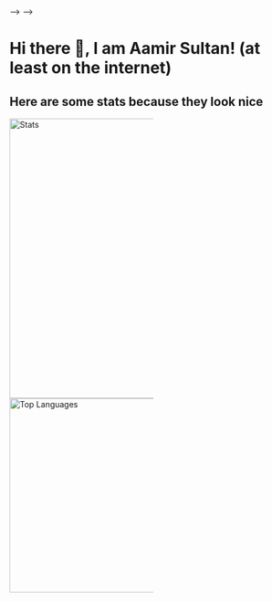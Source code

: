 <!-- ### Hi there 👋 -->
<!---->
<!-- <!-- -->
<!-- **aamir-sultan/aamir-sultan** is a ✨ _special_ ✨ repository because its `README.md` (this file) appears on your GitHub profile. -->
<!---->
<!-- Here are some ideas to get you started: -->
<!---->
<!-- - 🔭 I’m currently working on ... -->
<!-- - 🌱 I’m currently learning ... -->
<!-- - 👯 I’m looking to collaborate on ... -->
<!-- - 🤔 I’m looking for help with ... -->
<!-- - 💬 Ask me about ... -->
<!-- - 📫 How to reach me: ... -->
<!-- - 😄 Pronouns: ... -->
<!-- - ⚡ Fun fact: ... -->
<!-- --> -->
<!-- # 💫About Me : -->
<!-- - 🔭 I'm currently working UVM based verification projects. -->
<!-- - 🤔 I'm trying find collaboration on the open source flow for surelog and UHDM -->
<!---->
<!-- ## 🌐Socials -->
<!-- [![YouTube](https://img.shields.io/badge/YouTube-%23FF0000.svg?logo=YouTube&logoColor=white)](https://youtube.com/c/Aamir Sultan )  -->
<!---->
<!-- # 💻Tech Stack -->
<!-- ![C](https://img.shields.io/badge/c-%2300599C.svg?style=for-the-badge&logo=c&logoColor=white) ![C++](https://img.shields.io/badge/c++-%2300599C.svg?style=for-the-badge&logo=c%2B%2B&logoColor=white) ![LaTeX](https://img.shields.io/badge/latex-%23008080.svg?style=for-the-badge&logo=latex&logoColor=white) ![Markdown](https://img.shields.io/badge/markdown-%23000000.svg?style=for-the-badge&logo=markdown&logoColor=white) ![Python](https://img.shields.io/badge/python-3670A0?style=for-the-badge&logo=python&logoColor=ffdd54) ![Rust](https://img.shields.io/badge/rust-%23000000.svg?style=for-the-badge&logo=rust&logoColor=white) ![Scala](https://img.shields.io/badge/scala-%23DC322F.svg?style=for-the-badge&logo=scala&logoColor=white) ![Adobe Illustrator](https://img.shields.io/badge/adobeillustrator-%23FF9A00.svg?style=for-the-badge&logo=adobeillustrator&logoColor=white) ![Adobe Photoshop](https://img.shields.io/badge/adobephotoshop-%2331A8FF.svg?style=for-the-badge&logo=adobephotoshop&logoColor=white) ![Gimp Gnu Image Manipulation Program](https://img.shields.io/badge/Gimp-657D8B?style=for-the-badge&logo=gimp&logoColor=FFFFFF) ![Inkscape](https://img.shields.io/badge/Inkscape-e0e0e0?style=for-the-badge&logo=inkscape&logoColor=080A13) ![Docker](https://img.shields.io/badge/docker-%230db7ed.svg?style=for-the-badge&logo=docker&logoColor=white) ![Jira](https://img.shields.io/badge/jira-%230A0FFF.svg?style=for-the-badge&logo=jira&logoColor=white) -->
<!-- # 📊GitHub Stats : -->
<!-- ![](https://github-readme-stats.vercel.app/api?username=aamir-sultan&theme=gruvbox&hide_border=false&include_all_commits=false&count_private=false)<br/> -->
<!-- ![](https://github-readme-streak-stats.herokuapp.com/?user=aamir-sultan&theme=gruvbox&hide_border=false)<br/> -->
<!-- ![](https://github-readme-stats.vercel.app/api/top-langs/?username=aamir-sultan&theme=gruvbox&hide_border=false&include_all_commits=false&count_private=false&layout=compact) -->
<!---->
<!-- ## 🏆GitHub Trophies -->
<!-- ![](https://github-profile-trophy.vercel.app/?username=aamir-sultan&theme=gruvbox&no-frame=false&no-bg=true&margin-w=4) -->
<!---->
<!-- ### ✍️Random Dev Quote -->
<!-- ![](https://quotes-github-readme.vercel.app/api?type=horizontal&theme=gruvbox) -->
<!---->
<!-- <!-- ### 😂Random Dev Meme -->
<!-- <img src="https://random-memer.herokuapp.com/" width="512px"/> --> -->
<!---->
<!-- --- -->
<!-- [![](https://visitcount.itsvg.in/api?id=aamir-sultan&icon=0&color=6)](https://visitcount.itsvg.in) -->

# Hi there 👋, I am Aamir Sultan! (at least on the internet)

## Here are some stats because they look nice
<div>
    <img src="https://github-readme-stats.vercel.app/api?username=tionis&amp;hide_border=true&amp;show_icons=true&amp;count_private=true&amp;include_all_commits=true&amp;bg_color=0d1117ff&amp;theme=dark" alt="Stats" width="490" style="max-width:50%">
    <img src="https://github-readme-stats.vercel.app/api/top-langs/?username=tionis&amp;hide_border=true&amp;bg_color=0d1117ff&amp;&amp;langs_count=20&amp;layout=compact&amp;theme=dark" alt="Top Languages"width="340" style="max-width:50%">
</div>

<!-- ![trophy](https://github-profile-trophy.vercel.app/?username=tionis&theme=darkhub&column=7&no-bg=true&no-frame=true) -->
